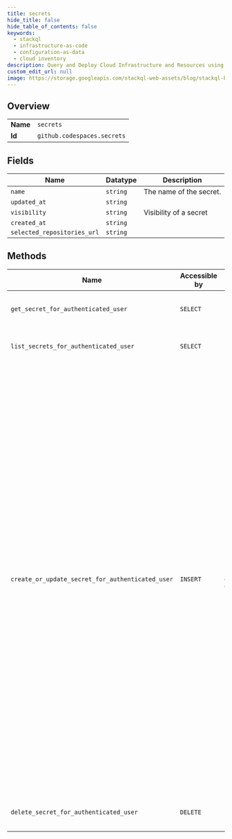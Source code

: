 ```yaml
---
title: secrets
hide_title: false
hide_table_of_contents: false
keywords:
  - stackql
  - infrastructure-as-code
  - configuration-as-data
  - cloud inventory
description: Query and Deploy Cloud Infrastructure and Resources using SQL
custom_edit_url: null
image: https://storage.googleapis.com/stackql-web-assets/blog/stackql-blog-post-featured-image.png
---
```

  
    

## Overview
<table><tbody>
<tr><td><b>Name</b></td><td><code>secrets</code></td></tr>
<tr><td><b>Id</b></td><td><code>github.codespaces.secrets</code></td></tr>
</tbody></table>

## Fields
| Name | Datatype | Description |
| ---- | -------- | ----------- |
| `name` | `string` | The name of the secret. |
| `updated_at` | `string` |  |
| `visibility` | `string` | Visibility of a secret |
| `created_at` | `string` |  |
| `selected_repositories_url` | `string` |  |
## Methods
| Name | Accessible by | Required Params | Description |
| ---- | ------------- | --------------- | ----------- |
| `get_secret_for_authenticated_user` | `SELECT` | `secret_name` | Gets a secret available to a user's codespaces without revealing its encrypted value.<br />You must authenticate using an access token with the `user` or `read:user` scope to use this endpoint. User must have Codespaces access to use this endpoint. |
| `list_secrets_for_authenticated_user` | `SELECT` |  | Lists all secrets available for a user's Codespaces without revealing their<br />encrypted values.<br />You must authenticate using an access token with the `user` or `read:user` scope to use this endpoint. User must have Codespaces access to use this endpoint. |
| `create_or_update_secret_for_authenticated_user` | `INSERT` | `secret_name, data__encrypted_value, data__key_id` | Creates or updates a secret for a user's codespace with an encrypted value. Encrypt your secret using<br />[LibSodium](https://libsodium.gitbook.io/doc/bindings_for_other_languages). You must authenticate using an access token with the `user` scope to use this endpoint. User must also have Codespaces access to use this endpoint.<br /><br />#### Example encrypting a secret using Node.js<br /><br />Encrypt your secret using the [tweetsodium](https://github.com/github/tweetsodium) library.<br /><br />```<br />const sodium = require('tweetsodium');<br /><br />const key = "base64-encoded-public-key";<br />const value = "plain-text-secret";<br /><br />// Convert the message and key to Uint8Array's (Buffer implements that interface)<br />const messageBytes = Buffer.from(value);<br />const keyBytes = Buffer.from(key, 'base64');<br /><br />// Encrypt using LibSodium.<br />const encryptedBytes = sodium.seal(messageBytes, keyBytes);<br /><br />// Base64 the encrypted secret<br />const encrypted = Buffer.from(encryptedBytes).toString('base64');<br /><br />console.log(encrypted);<br />```<br /><br /><br />#### Example encrypting a secret using Python<br /><br />Encrypt your secret using [pynacl](https://pynacl.readthedocs.io/en/latest/public/#nacl-public-sealedbox) with Python 3.<br /><br />```<br />from base64 import b64encode<br />from nacl import encoding, public<br /><br />def encrypt(public_key: str, secret_value: str) -&#x7D; str:<br />  """Encrypt a Unicode string using the public key."""<br />  public_key = public.PublicKey(public_key.encode("utf-8"), encoding.Base64Encoder())<br />  sealed_box = public.SealedBox(public_key)<br />  encrypted = sealed_box.encrypt(secret_value.encode("utf-8"))<br />  return b64encode(encrypted).decode("utf-8")<br />```<br /><br />#### Example encrypting a secret using C#<br /><br />Encrypt your secret using the [Sodium.Core](https://www.nuget.org/packages/Sodium.Core/) package.<br /><br />```<br />var secretValue = System.Text.Encoding.UTF8.GetBytes("mySecret");<br />var publicKey = Convert.FromBase64String("2Sg8iYjAxxmI2LvUXpJjkYrMxURPc8r+dB7TJyvvcCU=");<br /><br />var sealedPublicKeyBox = Sodium.SealedPublicKeyBox.Create(secretValue, publicKey);<br /><br />Console.WriteLine(Convert.ToBase64String(sealedPublicKeyBox));<br />```<br /><br />#### Example encrypting a secret using Ruby<br /><br />Encrypt your secret using the [rbnacl](https://github.com/RubyCrypto/rbnacl) gem.<br /><br />```ruby<br />require "rbnacl"<br />require "base64"<br /><br />key = Base64.decode64("+ZYvJDZMHUfBkJdyq5Zm9SKqeuBQ4sj+6sfjlH4CgG0=")<br />public_key = RbNaCl::PublicKey.new(key)<br /><br />box = RbNaCl::Boxes::Sealed.from_public_key(public_key)<br />encrypted_secret = box.encrypt("my_secret")<br /><br /># Print the base64 encoded secret<br />puts Base64.strict_encode64(encrypted_secret)<br />``` |
| `delete_secret_for_authenticated_user` | `DELETE` | `secret_name` | Deletes a secret from a user's codespaces using the secret name. Deleting the secret will remove access from all codespaces that were allowed to access the secret. You must authenticate using an access token with the `user` scope to use this endpoint. User must have Codespaces access to use this endpoint. |
